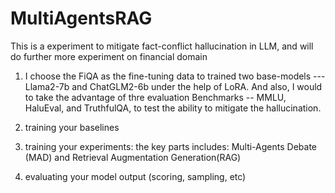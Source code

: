 # MultiAgentsRAG
This is a experiment to mitigate fact-conflict hallucination in LLM, and will do further more experiment on financial domain

1) I choose the FiQA as the fine-tuning data to trained two base-models --- Llama2-7b and ChatGLM2-6b under the help of LoRA. And also, I would to take the advantage of thre evaluation Benchmarks -- MMLU, HaluEval, and TruthfulQA, to test the ability to mitigate the hallucination.

2) training your baselines
 
3) training your experiments: the key parts includes: Multi-Agents Debate (MAD) and Retrieval Augmentation Generation(RAG)

4) evaluating your model output (scoring, sampling, etc)
